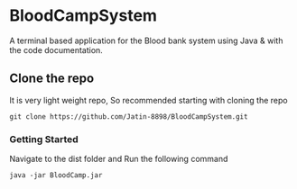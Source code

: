 # BloodCampSystem
A terminal based application for the Blood bank system using Java &amp; with the code documentation.

## Clone the repo
It is very light weight repo, So recommended starting with cloning the repo
```
git clone https://github.com/Jatin-8898/BloodCampSystem.git
```
### Getting Started
Navigate to the dist folder and Run the following command
```
java -jar BloodCamp.jar
```
